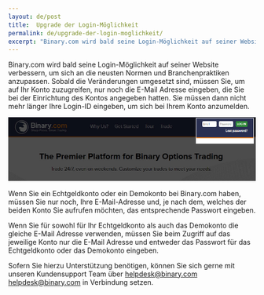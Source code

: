 ```yaml
---
layout: de/post
title:  Upgrade der Login-Möglichkeit
permalink: de/upgrade-der-login-moglichkeit/
excerpt: "Binary.com wird bald seine Login-Möglichkeit auf seiner Website verbessern, um sich an die neusten Normen und Branchenpraktiken anzupassen. Sobald die Veränderungen umgesetzt sind, müssen Sie, um auf Ihr Konto zuzugreifen..."
---
```


Binary.com wird bald seine Login-Möglichkeit auf seiner Website verbessern, um sich an die neusten Normen und Branchenpraktiken anzupassen. Sobald die Veränderungen umgesetzt sind, müssen Sie, um auf Ihr Konto zuzugreifen, nur noch die E-Mail Adresse eingeben, die Sie bei der Einrichtung des Kontos angegeben hatten. Sie müssen dann nicht mehr länger Ihre Login-ID eingeben, um sich bei Ihrem Konto anzumelden.

![](/post_images/login-new-en.jpg)

Wenn Sie ein Echtgeldkonto oder ein Demokonto bei Binary.com haben, müssen Sie nur noch, Ihre E-Mail-Adresse und, je nach dem, welches der beiden Konto Sie aufrufen möchten, das entsprechende Passwort eingeben.

Wenn Sie für sowohl für Ihr Echtgeldkonto als auch das Demokonto die gleiche E-Mail Adresse verwenden, müssen Sie beim Zugriff auf das jeweilige Konto nur die E-Mail Adresse und entweder das Passwort für das Echtgeldkonto oder das Demokonto eingeben.

Sofern Sie hierzu Unterstützung benötigen, können Sie sich gerne mit unseren Kundensupport Team über [helpdesk@binary.com](mailto:helpdesk@binary.com) helpdesk@binary.com in Verbindung setzen.  
